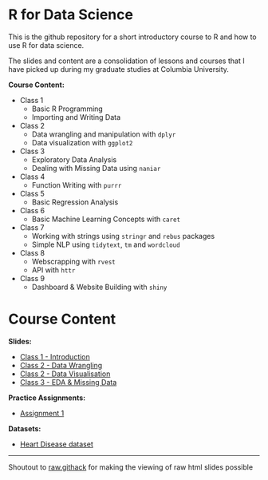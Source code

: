 # R for Data Science
This is the github repository for a short introductory course to R and how to use R for data science.

The slides and content are a consolidation of lessons and courses that I have picked up during my graduate studies at Columbia University.

**Course Content:**
- Class 1
  - Basic R Programming
  - Importing and Writing Data
- Class 2
  - Data wrangling and manipulation with `dplyr`
  - Data visualization with `ggplot2`
- Class 3
  - Exploratory Data Analysis
  - Dealing with Missing Data using `naniar`
- Class 4
  - Function Writing with `purrr`
- Class 5
  - Basic Regression Analysis
- Class 6
  - Basic Machine Learning Concepts with `caret`
- Class 7
  - Working with strings using `stringr` and `rebus` packages
  - Simple NLP using `tidytext`, `tm` and `wordcloud`
- Class 8
  - Webscrapping with `rvest`
  - API with `httr`
- Class 9
  - Dashboard & Website Building with `shiny`

# Course Content
**Slides:**

- [Class 1 - Introduction](https://rawcdn.githack.com/gl2668/R_For_Data_Science/e08f498f62f2a363edcc6eeec009a0f463a5f972/slides/lesson_1.html)
- [Class 2 - Data Wrangling](https://rawcdn.githack.com/gl2668/R_For_Data_Science/9946f6ce338360232943970aa96ea61b00b979f5/slides/lesson_2.html)
- [Class 2 - Data Visualisation](https://rawcdn.githack.com/gl2668/R_For_Data_Science/741ca6395fd5d3fc1616151ff1bef561c64132af/slides/lesson_2_visualize_data.html)
- [Class 3 - EDA & Missing Data](https://rawcdn.githack.com/gl2668/R_For_Data_Science/80263281b5f5b9cf374f677498d47ad27f9cbb5d/slides/lesson_3.html)

**Practice Assignments:**

- [Assignment 1](http://htmlpreview.github.io/?https://raw.githubusercontent.com/gl2668/R_For_Data_Science/master/assignments/assignment1.html)

**Datasets:**

- [Heart Disease dataset](https://github.com/gl2668/R_For_Data_Science/blob/master/data/heart_disease.rds)

***

Shoutout to [raw.githack](https://raw.githack.com/) for making the viewing of raw html slides possible
